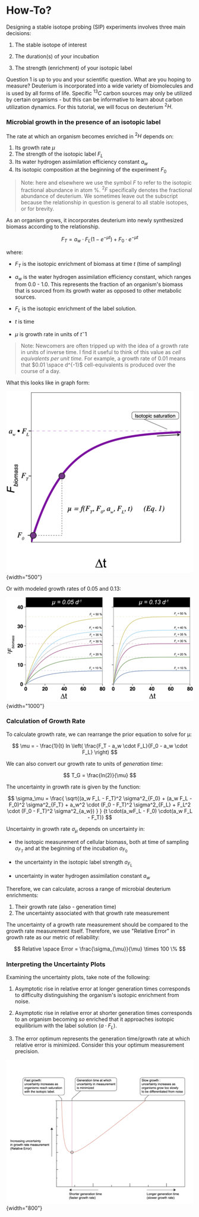 # How-To?

Designing a stable isotope probing (SIP) experiments involves three main decisions:

1.  The stable isotope of interest

2.  The duration(s) of your incubation

3.  The strength (enrichment) of your isotopic label

Question 1 is up to you and your scientific question. What are you hoping to measure? Deuterium is incorporated into a wide variety of biomolecules and is used by all forms of life. Specific $^{13}C$ carbon sources may only be utilized by certain organisms - but this can be informative to learn about carbon utilization dynamics. For this tutorial, we will focus on deuterium $^2H$.

### Microbial growth in the presence of an isotopic label

The rate at which an organism becomes enriched in $^2H$ depends on:

1.  Its growth rate $\mu$
2.  The strength of the isotopic label $F_L$
3.  Its water hydrogen assimilation efficiency constant $a_w$
4.  Its isotopic composition at the beginning of the experiment $F_0$

> Note: here and elsewhere we use the symbol $F$ to refer to the isotopic fractional abundance in atom %. $^2F$ specifically denotes the fractional abundance of deuterium. We sometimes leave out the subscript because the relationship in question is general to all stable isotopes, or for brevity.

As an organism grows, it incorporates deuterium into newly synthesized biomass according to the relationship.

$$
F_T = a_w \cdot F_L(1 - e ^{-\mu t }) + F_0 \cdot e^{-\mu t}
$$

where:

-   $F_T$ is the isotopic enrichment of biomass at time $t$ (time of sampling)

-   $a_w$ is the water hydrogen assimilation efficiency constant, which ranges from 0.0 - 1.0. This represents the fraction of an organism's biomass that is sourced from its growth water as opposed to other metabolic sources.

-   $F_L$ is the isotopic enrichment of the label solution.

-   $t$ is time

-   $\mu$ is growth rate in units of $t^-1$

> Note: Newcomers are often tripped up with the idea of a growth rate in units of inverse time. I find it useful to think of this value as *cell equivalents per unit time.* For example, a growth rate of 0.01 means that $0.01 \space d^{-1}$ cell-equivalents is produced over the course of a day.

What this looks like in graph form:

![](files/schematic.png){width="500"}

Or with modeled growth rates of 0.05 and 0.13:

![](files/mu.png){width="1000"}

### Calculation of Growth Rate

To calculate growth rate, we can rearrange the prior equation to solve for µ:

$$
\mu = - \frac{1}{t} ln \left( \frac{F_T - a_w \cdot F_L}{F_0 - a_w \cdot F_L} \right) 
$$

We can also convert our growth rate to units of *generation time*:

$$
T_G = \frac{ln(2)}{\mu}
$$

The uncertainty in growth rate is given by the function:

$$
\sigma_\mu = \frac{
\sqrt{(a_w F_L - F_T)^2 \sigma^2_{F_0} +
(a_w F_L - F_0)^2 \sigma^2_{F_T} + 
a_w^2 \cdot (F_0 - F_T)^2 \sigma^2_{F_L} +
F_L^2 \cdot (F_0 - F_T)^2 \sigma^2_{a_w})
}
}
{t \cdot(a_wF_L - F_0) \cdot(a_w F_L - F_T)}
$$

Uncertainty in growth rate $\sigma_{\mu}$ depends on uncertainty in:

-   the isotopic measurement of cellular biomass, both at time of sampling $\sigma_{F_T}$ and at the beginning of the incubation $\sigma_{F_0}$

-   the uncertainty in the isotopic label strength $\sigma_{F_L}$

-   uncertainty in water hydrogen assimilation constant $a_w$

Therefore, we can calculate, across a range of microbial deuterium enrichments:

1.  Their growth rate (also - generation time)
2.  The uncertainty associated with that growth rate measurement

The uncertainty of a growth rate measurement should be compared to the growth rate measurement itself. Therefore, we use "Relative Error" in growth rate as our metric of reliability:

$$
Relative \space Error = \frac{\sigma_{\mu}}{\mu} \times 100 \%
$$

### Interpreting the Uncertainty Plots

Examining the uncertainty plots, take note of the following:

1.  Asymptotic rise in relative error at longer generation times corresponds to difficulty distinguishing the organism's isotopic enrichment from noise.

2.  Asymptotic rise in relative error at shorter generation times corresponds to an organism becoming *so* enriched that it approaches isotopic equilibrium with the label solution ($a \cdot F_L$).

3.  The error optimum represents the generation time/growth rate at which relative error is minimized. Consider this your optimum measurement precision.

![](files/error_schematic.png){width="800"}
